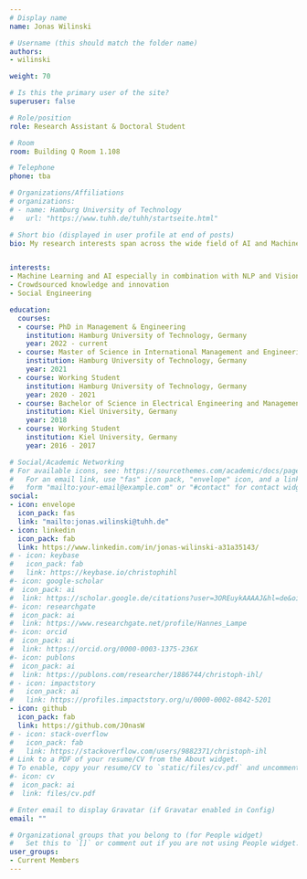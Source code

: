 ```yaml
---
# Display name
name: Jonas Wilinski

# Username (this should match the folder name)
authors:
- wilinski

weight: 70

# Is this the primary user of the site?
superuser: false

# Role/position
role: Research Assistant & Doctoral Student

# Room
room: Building Q Room 1.108

# Telephone
phone: tba

# Organizations/Affiliations
# organizations:
# - name: Hamburg University of Technology
#   url: "https://www.tuhh.de/tuhh/startseite.html"

# Short bio (displayed in user profile at end of posts)
bio: My research interests span across the wide field of AI and Machine Learning in combination with managerial and cultural implications.


interests:
- Machine Learning and AI especially in combination with NLP and Vision
- Crowdsourced knowledge and innovation
- Social Engineering

education:
  courses:
  - course: PhD in Management & Engineering
    institution: Hamburg University of Technology, Germany
    year: 2022 - current
  - course: Master of Science in International Management and Engineering
    institution: Hamburg University of Technology, Germany
    year: 2021
  - course: Working Student
    institution: Hamburg University of Technology, Germany
    year: 2020 - 2021
  - course: Bachelor of Science in Electrical Engineering and Management
    institution: Kiel University, Germany
    year: 2018
  - course: Working Student
    institution: Kiel University, Germany
    year: 2016 - 2017

# Social/Academic Networking
# For available icons, see: https://sourcethemes.com/academic/docs/page-builder/#icons
#   For an email link, use "fas" icon pack, "envelope" icon, and a link in the
#   form "mailto:your-email@example.com" or "#contact" for contact widget.
social:
- icon: envelope
  icon_pack: fas
  link: "mailto:jonas.wilinski@tuhh.de"
- icon: linkedin
  icon_pack: fab
  link: https://www.linkedin.com/in/jonas-wilinski-a31a35143/
# - icon: keybase
#   icon_pack: fab
#   link: https://keybase.io/christophihl
#- icon: google-scholar
#  icon_pack: ai
#  link: https://scholar.google.de/citations?user=3OREuykAAAAJ&hl=de&oi=ao
#- icon: researchgate
#  icon_pack: ai
#  link: https://www.researchgate.net/profile/Hannes_Lampe
#- icon: orcid
#  icon_pack: ai
#  link: https://orcid.org/0000-0003-1375-236X
#- icon: publons
#  icon_pack: ai
#  link: https://publons.com/researcher/1886744/christoph-ihl/
# - icon: impactstory
#   icon_pack: ai
#   link: https://profiles.impactstory.org/u/0000-0002-0842-5201
- icon: github
  icon_pack: fab
  link: https://github.com/J0nasW
# - icon: stack-overflow
#   icon_pack: fab
#   link: https://stackoverflow.com/users/9882371/christoph-ihl
# Link to a PDF of your resume/CV from the About widget.
# To enable, copy your resume/CV to `static/files/cv.pdf` and uncomment the lines below.
#- icon: cv
#  icon_pack: ai
#  link: files/cv.pdf

# Enter email to display Gravatar (if Gravatar enabled in Config)
email: ""

# Organizational groups that you belong to (for People widget)
#   Set this to `[]` or comment out if you are not using People widget.
user_groups:
- Current Members
---
```

